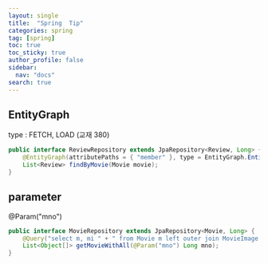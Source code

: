 ```yaml
---
layout: single
title:  "Spring  Tip"
categories: spring
tag: [spring]
toc: true
toc_sticky: true
author_profile: false
sidebar:
  nav: "docs"
search: true  
--- 
```


## EntityGraph
type : FETCH, LOAD  (교재 380)
```java
public interface ReviewRepository extends JpaRepository<Review, Long> {
	@EntityGraph(attributePaths = { "member" }, type = EntityGraph.EntityGraphType.FETCH)
	List<Review> findByMovie(Movie movie);
}
```

## parameter
@Param("mno")
```java
public interface MovieRepository extends JpaRepository<Movie, Long> {	
	@Query("select m, mi " + " from Movie m left outer join MovieImage mi on mi.movie = m " + " where m.mno = :mno")
	List<Object[]> getMovieWithAll(@Param("mno") Long mno);
}
```

